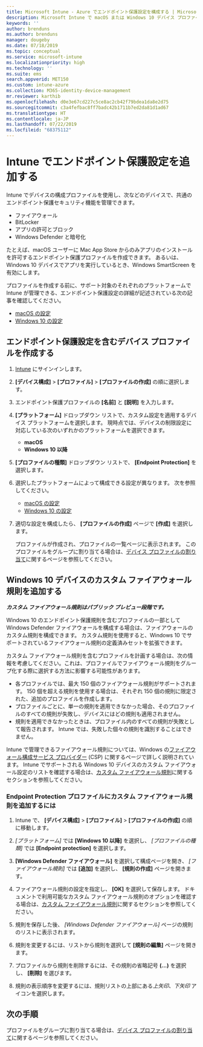 ```yaml
---
title: Microsoft Intune - Azure でエンドポイント保護設定を構成する | Microsoft Docs
description: Microsoft Intune で macOS または Windows 10 デバイス プロファイルを作成するとき、エンドポイント保護設定を作成します。
keywords: ''
author: brenduns
ms.author: brenduns
manager: dougeby
ms.date: 07/18/2019
ms.topic: conceptual
ms.service: microsoft-intune
ms.localizationpriority: high
ms.technology: ''
ms.suite: ems
search.appverid: MET150
ms.custom: intune-azure
ms.collection: M365-identity-device-management
mr.reviewer: karthib
ms.openlocfilehash: d0e3e67cd227c5ce8ac2cb42f79bdea1da8e2d75
ms.sourcegitcommit: c3a4fefbac8ff7badc42b1711b7ed2da81d1ad67
ms.translationtype: HT
ms.contentlocale: ja-JP
ms.lasthandoff: 07/22/2019
ms.locfileid: "68375112"
---
```

# <a name="add-endpoint-protection-settings-in-intune"></a>Intune でエンドポイント保護設定を追加する  

Intune でデバイスの構成プロファイルを使用し、次などのデバイスで、共通のエンドポイント保護セキュリティ機能を管理できます。  
- ファイアウォール   
- BitLocker  
- アプリの許可とブロック  
- Windows Defender と暗号化  

たとえば、macOS ユーザーに Mac App Store からのみアプリのインストールを許可するエンドポイント保護プロファイルを作成できます。 あるいは、Windows 10 デバイスでアプリを実行しているとき、Windows SmartScreen を有効にします。  

プロファイルを作成する前に、サポート対象のそれぞれのプラットフォームで Intune が管理できる、エンドポイント保護設定の詳細が記述されている次の記事を確認してください。  
   - [macOS の設定](endpoint-protection-macos.md)  
   - [Windows 10 の設定](endpoint-protection-windows-10.md)  

## <a name="create-a-device-profile-containing-endpoint-protection-settings"></a>エンドポイント保護設定を含むデバイス プロファイルを作成する  

1. [Intune](https://go.microsoft.com/fwlink/?linkid=2090973) にサインインします。  
3. **[デバイス構成]**  >  **[プロファイル]**  >  **[プロファイルの作成]** の順に選択します。  
4. エンドポイント保護プロファイルの **[名前]** と **[説明]** を入力します。  
5. **[プラットフォーム]** ドロップダウン リストで、カスタム設定を適用するデバイス プラットフォームを選択します。 現時点では、デバイスの制限設定に対応している次のいずれかのプラットフォームを選択できます。  
   - **macOS**  
   - **Windows 10 以降**  
6. **[プロファイルの種類]** ドロップダウン リストで、 **[Endpoint Protection]** を選択します。  
7. 選択したプラットフォームによって構成できる設定が異なります。 次を参照してください。  
   - [macOS の設定](endpoint-protection-macos.md)  
   - [Windows 10 の設定](endpoint-protection-windows-10.md)  

8. 適切な設定を構成したら、 **[プロファイルの作成]** ページで **[作成]** を選択します。  

   プロファイルが作成され、プロファイルの一覧ページに表示されます。 このプロファイルをグループに割り当てる場合は、[デバイス プロファイルの割り当て](device-profile-assign.md)に関するページを参照してください。  

## <a name="add-custom-firewall-rules-for-windows-10-devices"></a>Windows 10 デバイスのカスタム ファイアウォール規則を追加する  
***カスタム ファイアウォール規則はパブリック プレビュー段階です。***  

Windows 10 のエンドポイント保護規則を含むプロファイルの一部として Windows Defender ファイアウォールを構成する場合は、ファイアウォールのカスタム規則を構成できます。 カスタム規則を使用すると、Windows 10 でサポートされているファイアウォール規則の定義済みセットを拡張できます。  

カスタム ファイアウォール規則を含むプロファイルを計画する場合は、次の情報を考慮してください。これは、プロファイルでファイアウォール規則をグループ化する際に選択する方法に影響する可能性があります。  
- 各プロファイルでは、最大 150 個のファイアウォール規則がサポートされます。 150 個を超える規則を使用する場合は、それぞれ 150 個の規則に限定された、追加のプロファイルを作成します。  
- プロファイルごとに、単一の規則を適用できなかった場合、そのプロファイルのすべての規則が失敗し、デバイスにはどの規則も適用されません。  
- 規則を適用できなかったときは、プロファイル内のすべての規則が失敗として報告されます。 Intune では、失敗した個々の規則を識別することはできません。  

Intune で管理できるファイアウォール規則については、Windows の[ファイアウォール構成サービス プロバイダー]( https://docs.microsoft.com/windows/client-management/mdm/firewall-csp) (CSP) に関するページで詳しく説明されています。 Intune でサポートされる Windows 10 デバイスのカスタム ファイアウォール設定のリストを確認する場合は、[カスタム ファイアウォール規則](endpoint-protection-windows-10.md#custom-firewall-rules)に関するセクションを参照してください。  

### <a name="to-add-custom-firewall-rules-to-an-endpoint-protection-profile"></a>Endpoint Protection プロファイルにカスタム ファイアウォール規則を追加するには  

1. Intune で、 **[デバイス構成]**  >  **[プロファイル]**  >  **[プロファイルの作成]** の順に移動します。  

2. *[プラットフォーム]* では **[Windows 10 以降]** を選択し、 *[プロファイルの種類]* では **[Endpoint protection]** を選択します。  

3. **[Windows Defender ファイアウォール]** を選択して構成ページを開き、 *[ファイアウォール規則]* では **[追加]** を選択し、 **[規則の作成]** ページを開きます。  

4. ファイアウォール規則の設定を指定し、 **[OK]** を選択して保存します。 ドキュメントで利用可能なカスタム ファイアウォール規則のオプションを確認する場合は、[カスタム ファイアウォール規則](endpoint-protection-windows-10.md#custom-firewall-rules)に関するセクションを参照してください。  

5. 規則を保存した後、 *[Windows Defender ファイアウォール]* ページの規則のリストに表示されます。  

6. 規則を変更するには、リストから規則を選択して **[規則の編集]** ページを開きます。  

7. プロファイルから規則を削除するには、その規則の省略記号 **(...)** を選択し、 **[削除]** を選びます。  

8. 規則の表示順序を変更するには、規則リストの上部にある*上矢印、下矢印* アイコンを選択します。  


## <a name="next-steps"></a>次の手順  

プロファイルをグループに割り当てる場合は、[デバイス プロファイルの割り当て](device-profile-assign.md)に関するページを参照してください。  
